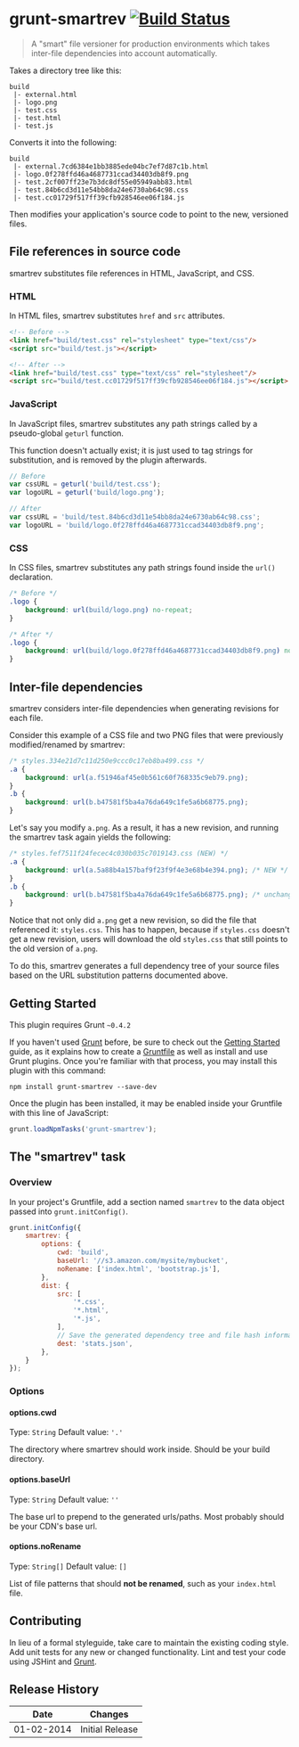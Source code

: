# grunt-smartrev [![Build Status](https://travis-ci.org/disqus/grunt-smartrev.png?branch=master)](https://travis-ci.org/disqus/grunt-smartrev)

> A "smart" file versioner for production environments which takes inter-file dependencies into account automatically.

Takes a directory tree like this:

```
build
 |- external.html
 |- logo.png
 |- test.css
 |- test.html
 |- test.js
```

Converts it into the following:

```
build
 |- external.7cd6384e1bb3885ede04bc7ef7d87c1b.html
 |- logo.0f278ffd46a4687731ccad34403db8f9.png
 |- test.2cf007ff23e7b3dc8df55e05949abb83.html
 |- test.84b6cd3d11e54bb8da24e6730ab64c98.css
 |- test.cc01729f517ff39cfb928546ee06f184.js
```

Then modifies your application's source code to point to the new, versioned files.

## File references in source code

smartrev substitutes file references in HTML, JavaScript, and CSS.

### HTML

In HTML files, smartrev substitutes `href` and `src` attributes.


```html
<!-- Before -->
<link href="build/test.css" rel="stylesheet" type="text/css"/>
<script src="build/test.js"></script>

<!-- After -->
<link href="build/test.css" type="text/css" rel="stylesheet"/>
<script src="build/test.cc01729f517ff39cfb928546ee06f184.js"></script>
```

### JavaScript

In JavaScript files, smartrev substitutes any path strings called by a pseudo-global `geturl` function.

This function doesn't actually exist; it is just used to tag strings for substitution, and is removed by the plugin afterwards.

```js
// Before
var cssURL = geturl('build/test.css');
var logoURL = geturl('build/logo.png');

// After
var cssURL = 'build/test.84b6cd3d11e54bb8da24e6730ab64c98.css';
var logoURL = 'build/logo.0f278ffd46a4687731ccad34403db8f9.png';
```

### CSS

In CSS files, smartrev substitutes any path strings found inside the `url()` declaration.

```css
/* Before */
.logo {
    background: url(build/logo.png) no-repeat;
}

/* After */
.logo {
    background: url(build/logo.0f278ffd46a4687731ccad34403db8f9.png) no-repeat;
}
```

## Inter-file dependencies

smartrev considers inter-file dependencies when generating revisions for each file.

Consider this example of a CSS file and two PNG files that were previously modified/renamed by smartrev:

```css
/* styles.334e21d7c11d250e9ccc0c17eb8ba499.css */
.a {
    background: url(a.f51946af45e0b561c60f768335c9eb79.png);
}
.b {
    background: url(b.b47581f5ba4a76da649c1fe5a6b68775.png);
}
```

Let's say you modify `a.png`. As a result, it has a new revision, and running the smartrev task again yields the following:

```css
/* styles.fef7511f24fecec4c030b035c7019143.css (NEW) */
.a {
    background: url(a.5a88b4a157baf9f23f9f4e3e68b4e394.png); /* NEW */
}
.b {
    background: url(b.b47581f5ba4a76da649c1fe5a6b68775.png); /* unchanged */
}
```

Notice that not only did `a.png` get a new revision, so did the file that referenced it: `styles.css`. This has to happen, because if `styles.css` doesn't get a new revision, users will download the old `styles.css` that still points to the old version of `a.png`.

To do this, smartrev generates a full dependency tree of your source files based on the URL substitution patterns documented above.

## Getting Started
This plugin requires Grunt `~0.4.2`

If you haven't used [Grunt](http://gruntjs.com/) before, be sure to check out the [Getting Started](http://gruntjs.com/getting-started) guide, as it explains how to create a [Gruntfile](http://gruntjs.com/sample-gruntfile) as well as install and use Grunt plugins. Once you're familiar with that process, you may install this plugin with this command:

```shell
npm install grunt-smartrev --save-dev
```

Once the plugin has been installed, it may be enabled inside your Gruntfile with this line of JavaScript:

```js
grunt.loadNpmTasks('grunt-smartrev');
```

## The "smartrev" task

### Overview
In your project's Gruntfile, add a section named `smartrev` to the data object passed into `grunt.initConfig()`.

```js
grunt.initConfig({
    smartrev: {
        options: {
            cwd: 'build',
            baseUrl: '//s3.amazon.com/mysite/mybucket',
            noRename: ['index.html', 'bootstrap.js'],
        },
        dist: {
            src: [
                '*.css',
                '*.html',
                '*.js',
            ],
            // Save the generated dependency tree and file hash information (optional)
            dest: 'stats.json',
        },
    }
});
```

### Options

#### options.cwd
Type: `String`
Default value: `'.'`

The directory where smartrev should work inside. Should be your build directory.

#### options.baseUrl
Type: `String`
Default value: `''`

The base url to prepend to the generated urls/paths. Most probably should be your CDN's base url.

#### options.noRename
Type: `String[]`
Default value: `[]`

List of file patterns that should **not be renamed**, such as your `index.html` file.

## Contributing
In lieu of a formal styleguide, take care to maintain the existing coding style. Add unit tests for any new or changed functionality. Lint and test your code using JSHint and [Grunt](http://gruntjs.com/).

## Release History

Date       | Changes
-----------|--------
01-02-2014 | Initial Release
